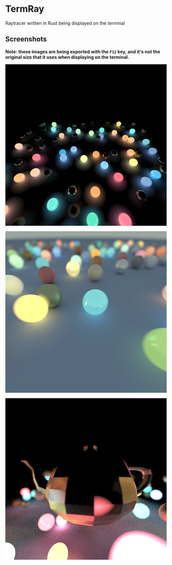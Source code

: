 # TermRay
Raytracer written in Rust being displayed on the terminal

## Screenshots
**Note: these images are being exported with the `F12` key, and it's not the original size that it uses when displaying on the terminal.**

![Image 1](images/image_1.png)

![Image 2](images/image_2.png)

![Image 3](images/image_3.png)
